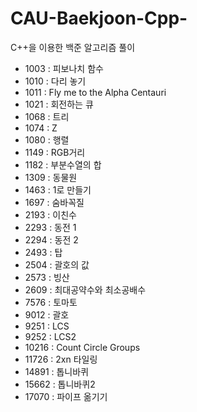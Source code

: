# CAU-Baekjoon-Cpp-
C++을 이용한 백준 알고리즘 풀이

* 1003 : 피보나치 함수
* 1010 : 다리 놓기
* 1011 : Fly me to the Alpha Centauri
* 1021 : 회전하는 큐
* 1068 : 트리
* 1074 : Z
* 1080 : 행렬
* 1149 : RGB거리
* 1182 : 부분수열의 합
* 1309 : 동물원
* 1463 : 1로 만들기
* 1697 : 숨바꼭질
* 2193 : 이친수
* 2293 : 동전 1
* 2294 : 동전 2
* 2493 : 탑
* 2504 : 괄호의 값
* 2573 : 빙산
* 2609 : 최대공약수와 최소공배수
* 7576 : 토마토
* 9012 : 괄호
* 9251 : LCS
* 9252 : LCS2
* 10216 : Count Circle Groups
* 11726 : 2xn 타일링
* 14891 : 톱니바퀴
* 15662 : 톱니바퀴2
* 17070 : 파이프 옮기기